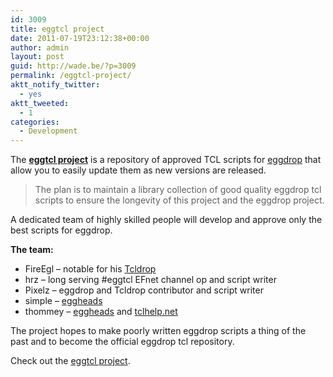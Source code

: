 ```yaml
---
id: 3009
title: eggtcl project
date: 2011-07-19T23:12:38+00:00
author: admin
layout: post
guid: http://wade.be/?p=3009
permalink: /eggtcl-project/
aktt_notify_twitter:
  - yes
aktt_tweeted:
  - 1
categories:
  - Development
---
```

<p class="lead">
  The <a href="http://eggtcl.github.io/"><strong>eggtcl project</strong></a> is a repository of approved TCL scripts for <a href="http://www.eggdrop.org/">eggdrop</a> that allow you to easily update them as new versions are released.
</p>

> The plan is to maintain a library collection of good quality eggdrop tcl scripts to ensure the longevity of this project and the eggdrop project.

<!--more-->A dedicated team of highly skilled people will develop and approve only the best scripts for eggdrop.

**The team:**

  * FireEgl &#8211; notable for his [Tcldrop](http://www.tcldrop.us/)
  * hrz &#8211; long serving #eggtcl EFnet channel op and script writer
  * Pixelz &#8211; eggdrop and Tcldrop contributor and script writer
  * simple &#8211; [eggheads](http://www.eggheads.org/)
  * thommey &#8211; [eggheads](http://www.eggheads.org/) and [tclhelp.net](http://www.tclhelp.net/)

The project hopes to make poorly written eggdrop scripts a thing of the past and to become the official eggdrop tcl repository.

Check out the [eggtcl project](http://eggtcl.github.io/).